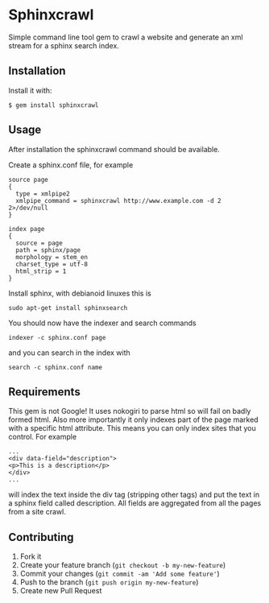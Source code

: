 # Sphinxcrawl

Simple command line tool gem to crawl a website and generate an xml stream for a
sphinx search index.

## Installation

Install it with:

    $ gem install sphinxcrawl

## Usage

After installation the sphinxcrawl command should be available.

Create a sphinx.conf file, for example


    source page
    {
      type = xmlpipe2
      xmlpipe_command = sphinxcrawl http://www.example.com -d 2 2>/dev/null
    }

    index page
    {
      source = page
      path = sphinx/page
      morphology = stem_en
      charset_type = utf-8
      html_strip = 1
    }

Install sphinx, with debianoid linuxes this is

    sudo apt-get install sphinxsearch

You should now have the indexer and search commands

    indexer -c sphinx.conf page

and you can search in the index with

    search -c sphinx.conf name

## Requirements

This gem is not Google! It uses nokogiri to parse html so will fail on badly
formed html. Also more importantly it only indexes part of the page marked with
a specific html attribute. This means you can only index sites that you control.
For example

    ...
    <div data-field="description">
    <p>This is a description</p>
    </div>
    ...

will index the text inside the div tag (stripping other tags) and put the text
in a sphinx field called description. All fields are aggregated from all the
pages from a site crawl.

## Contributing

1. Fork it
2. Create your feature branch (`git checkout -b my-new-feature`)
3. Commit your changes (`git commit -am 'Add some feature'`)
4. Push to the branch (`git push origin my-new-feature`)
5. Create new Pull Request

